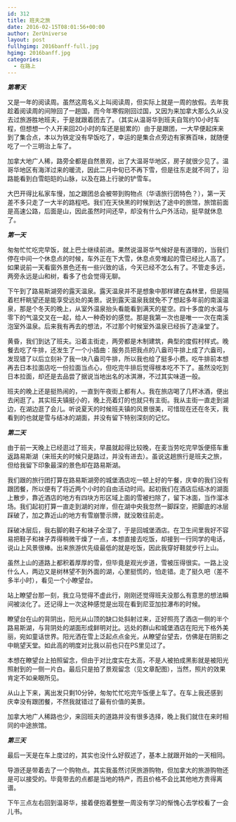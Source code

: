 ```yaml
---
id: 312
title: 班夫之旅
date: 2016-02-15T08:01:56+00:00
author: ZerUniverse
layout: post
fullhgimg: 2016banff-full.jpg
hgimg: 2016banff.jpg
categories:
  - 在路上
---
```

_**第零天**_

又是一年的阅读周。虽然这周名义上叫阅读周，但实际上就是一周的放假。去年我趁着阅读周的间隙回了一趟国，而今年寒假刚回过国，又因为来加拿大那么久从没去过旅游胜地班夫，于是就跟着团去了。（其实从温哥华到班夫自驾约10小时车程，但想想一个人开来回20小时的车还是挺累的）由于是跟团，一大早便起床来到了集合点，本以为铁定没有早饭吃了，幸运的是集合点旁边有家赛百味，就随便吃了一个三明治上车了。

加拿大地广人稀，路旁全都是自然景观，出了大温哥华地区，房子就很少见了<!--more-->。温哥华地区有海洋过来的暖流，因此二月中旬已不再下雪，但是往东走就不同了，沿路能看到白雪皑皑的山脉，以及在路上行驶的铲雪车。

大巴开得比私家车慢，加之跟团总会被带到购物点（华语旅行团特色？），第一天差不多只走了一大半的路程吧。我们在天快黑的时候到达了途中的旅馆，旅馆前面是高速公路，后面是山，因此虽然时间还早，却没有什么户外活动，挺早就休息了。

_**第一天**_

匆匆忙忙吃完早饭，就上巴士继续前进。果然说温哥华气候好是有道理的，当我们停在中间一个休息点的时候，车外正在下大雪，休息点旁堆起的雪已经比人高了。如果说前一天看窗外景色还有一些兴致的话，今天已经不怎么有了。不管走多远，两旁永远是山和树，看多了也会觉得无聊。

下午到了路易斯湖旁的露天温泉。露天温泉并不是想象中那样建在森林里，但是隔着栏杆眺望还是能享受远处的美景。说到露天温泉我就免不了想起多年前的南溪温泉，那是个冬天的晚上，从室外温泉抬头看能看到满天的星空。四十多度的水温与零下的气温交叉在一起，给人一种奇妙的感觉。那是我第一次也是唯一一次在南溪泡室外温泉。后来我有再去的想法，不过那个时候室外温泉已经拆了造澡堂了。

黄昏，我们到达了班夫。沿着主街走，两旁都是木制建筑，典型的度假村样式。晚餐去吃了牛排，还发生了一个小插曲：服务员把我点的八盎司牛排上成了六盎司，发现错了以后立刻补了我一块八盎司牛排，所以我也给了挺多小费。吃牛排前本想再去日本拉面店吃一份拉面当点心，但吃完牛排后觉得根本吃不下了。虽然没吃到日本拉面，却还是去品尝了据说当地出名的冰淇淋，不过其实味道一般。

班夫的晚上还是挺热闹的，一直到午夜街上都有人。我在旅店喝了几杯冰酒，便出去闲逛了。其实班夫镇挺小的，晚上亮着灯的也就只有主街。我从主街一直走到湖边，在湖边逛了会儿。听说夏天的时候班夫镇的风景很美，可惜现在还在冬天，我看到的也就是雪与结冰的湖面，并没有留下特别深刻的记忆。

_**第二天**_

由于前一天晚上已经逛过了班夫，早晨就起得比较晚，在麦当劳吃完早饭便搭车重返路易斯湖（来班夫的时候只是路过，并没有进去）。虽说这趟旅行是班夫之旅，但给我留下印象最深的景色却在路易斯湖。

我们跟的旅行团打算在路易斯湖旁的城堡酒店吃一顿上好的午餐，庆幸的我们没有跟团餐，所以便有了将近两个小时的自由活动时间。起初我们在酒店后结冰的湖面上散步，靠近酒店的地方有四块方形区域上面的雪被扫除了，留下冰面，当作溜冰场。我们起初打算一直走到湖的对岸，但在湖中央我忽然一脚踩空，把脚底的冰层踩破了，加之靠近山的地方有雪崩警示牌，就没敢往前走。

踩破冰层后，我右脚的鞋子和袜子全湿了，于是回城堡酒店。在卫生间里我好不容易把鞋子和袜子弄得稍微干燥了一点，本想直接去吃饭，却接到一行同学的电话，说山上风景很棒。出来旅游优先级最低的就是吃饭，因此我穿好鞋就步行上山。

虽然上山的道路上都积着厚厚的雪，但毕竟是观光步道，雪被压得很实。一路上没什么人，两边又是树林望不到外面的湖，心里挺慌的，怕走错。走了挺久吧（差不多半小时），看见一个小瞭望台。

站上瞭望台那一刻，我立马觉得不虚此行，刚刚还觉得班夫没那么有意思的想法瞬间被淡化了。还记得上一次这种感觉是出现在看到尼亚加拉瀑布的时候。

瞭望台在山的背阴出，阳光从山顶的缺口处斜射过来，正好照亮了酒店一侧的半个路易斯湖，与背阴处的湖面形成鲜明对比。远处的群山和城堡酒店在阳光下格外美丽，宛如童话世界。阳光洒在雪上泛起点点金光，从瞭望台望去，仿佛是在阴影之中眺望天堂。如此高的明度对比我以前也只在PS里见过了。

本想在瞭望台上拍照留念，但由于对比度实在太高，不是人被拍成黑影就是被阳光照射到的一侧一片白。最后只是拍了景观留念（见文章配图），当然，照片的效果肯定不如亲眼所见。

从山上下来，离出发只剩10分钟，匆匆忙忙吃完午饭便上车了。在车上我还感到庆幸没有跟团餐，不然我就错过了最有价值的美景。

加拿大地广人稀路也少，来回班夫的道路并没有很多选择，晚上我们就住在来时相同的中途旅馆。

_**第三天**_

最后一天是在车上度过的，其实也没什么好叙述了，基本上就跟开始的一天相同。

导游还是带着去了一个购物点。其实我虽然讨厌旅游购物，但加拿大的旅游购物还是可以接受的。毕竟带去的点都是当地的特产，而且价格不会比其他地方贵得离谱。

下午三点左右回到温哥华，接着便抱着整整一周没有学习的惭愧心去学校看了一会儿书。